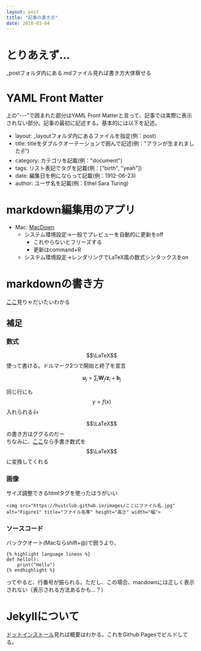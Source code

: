 ```yaml
---
layout: post
title: "記事の書き方"
date: 2018-03-04
---
```


# とりあえず…
_postフォルダ内にある.mdファイル見れば書き方大体察せる

# YAML Front Matter
上の"---"で囲まれた部分はYAML Front Matterと言って、記事では実際に表示されない部分。記事の最初に記述する。基本的には以下を記述。

- layout: _layoutフォルダ内にあるファイルを指定(例：post)
- title: titleをダブルクオーテーションで囲んで記述(例："アランが生まれました✌️")
- category: カテゴリを記載(例："document")
- tags: リスト表記でタグを記載(例：["birth", "yeah"])
- date: 編集日を例にならって記載(例：1912-06-23)
- author: ユーザ名を記載(例：Ethel Sara Turing)


# markdown編集用のアプリ

- Mac: [MacDown](https://macdown.uranusjr.com/)
	- システム環境設定→一般でプレビューを自動的に更新をoff
		- これやらないとフリーズする
		- 更新はcommand+R
	- システム環境設定→レンダリングでLaTeX風の数式シンタックスをon

# markdownの書き方

[ここ](https://qiita.com/tbpgr/items/989c6badefff69377da7)見りゃだいたいわかる

## 補足

### 数式
$$\LaTeX$$使って書ける。ドルマーク2つで開始と終了を宣言

$$
\boldsymbol{u}_j = \sum_i \boldsymbol{W}_ji \boldsymbol{z}_i + \boldsymbol{b}_j
$$

同じ行にも$$y=f(x)$$入れられる👍<br>
$$\LaTeX$$の書き方はググるのだー<br>
ちなみに、[ここ](https://webdemo.myscript.com/views/math.html#/demo/equation)なら手書き数式を$$\LaTeX$$に変換してくれる



### 画像
サイズ調整できるhtmlタグを使ったほうがいい
```
<img src="https://huitclub.github.io/images/ここにファイル名.jpg" alt="Figure1" title="ファイル名等" height="高さ" width="幅">
```

### ソースコード
バッククオート(Macならshift+@)で囲うより、

```
{% highlight language lineos %}
def hello():
	print("Hello")
{% endhighlight %}
```

ってやると、行番号が振られる。ただし、この場合、macdownには正しく表示されない（表示される方法あるかも...？）

# Jekyllについて
[ドットインストール](https://dotinstall.com/lessons/basic_jekyll)見れば概要はわかる。これをGithub Pagesでビルドしてる。